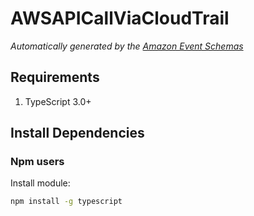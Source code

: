 # AWSAPICallViaCloudTrail

*Automatically generated by the [Amazon Event Schemas](https://aws.amazon.com/)*

## Requirements

1. TypeScript 3.0+

## Install Dependencies
### Npm users

Install module:

```sh
npm install -g typescript
```
